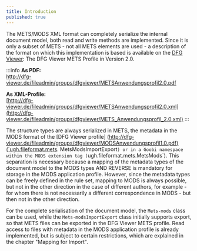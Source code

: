 ```yaml
---
title: Introduction
published: true
---
```


The METS/MODS XML format can completely serialize the internal document model, both read and write methods are implemented. Since it is only a subset of METS - not all METS elements are used - a description of the format on which this implementation is based is available on the [DFG Viewer](http://dfg-viewer.de/): The DFG Viewer METS Profile in Version 2.0.

:::info
**As PDF:**  
[http://dfg-viewer.de/fileadmin/groups/dfgviewer/METSAnwendungsprofil2.0.pdf ](http://dfg-viewer.de/fileadmin/groups/dfgviewer/METS_Anwendungsprofil_2.0.pdf%20)

**As XML-Profile:**  
[http://dfg-viewer.de/fileadmin/groups/dfgviewer/METSAnwendungsprofil2.0.xml](http://dfg-viewer.de/fileadmin/groups/dfgviewer/METS_Anwendungsprofil_2.0.xml)
:::

The structure types are always serialized in METS, the metadata in the MODS format of the \[DFG Viewer profile\] ([http://dfg-viewer.de/fileadmin/groups/dfgviewer/MODSAnwendungsprofil1.0.pdf)(\`ugh.fileformat.mets](http://dfg-viewer.de/fileadmin/groups/dfgviewer/MODS_Anwendungsprofil_1.0.pdf%29%28`ugh.fileformat.mets). MetsModsImportExport`) or in a Goobi namespace within the MODS extension tag (`ugh.fileformat.mets.MetsMods\`). This separation is necessary because a mapping of the metadata types of the document model to the MODS types AND REVERSE is mandatory for storage in the MODS application profile. However, since the metadata types can be freely defined in the rule set, mapping to MODS is always possible, but not in the other direction in the case of different authors, for example - for whom there is not necessarily a different correspondence in MODS - but then not in the other direction.

For the complete serialisation of the document model, the `Mets-mods` class can be used, while the `Mets-modsImportExport` class initially supports export, so that METS files can be exported in the DFG Viewer METS profile. Read access to files with metadata in the MODS application profile is already implemented, but is subject to certain restrictions, which are explained in the chapter "Mapping for Import".

